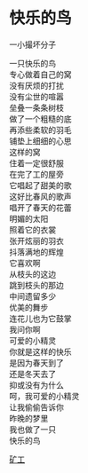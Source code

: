 # 快乐的鸟
一小撮坏分子

一只快乐的鸟\
专心做着自己的窝\
没有厌烦的打扰\
没有尘世的喧嚣\
垒叠一条条树枝\
做了一个粗糙的底\
再添些柔软的羽毛\
铺垫上细细的心思\
这样的窝\
住着一定很舒服\
在完了工的屋旁\
它唱起了甜美的歌\
这好比春风的歌声\
唱开了春天的花蕾\
明媚的太阳\
照着它的衣裳\
张开炫丽的羽衣\
抖落满地的辉煌\
它喜欢啊\
从枝头的这边\
跳到枝头的那边\
中间遗留多少\
优美的舞步\
连花儿也为它鼓掌\
我问你啊\
可爱的小精灵\
你就是这样的快乐\
是因为春天到了\
还是冬天去了\
抑或没有为什么\
呵，我可爱的小精灵\
让我偷偷告诉你\
昨晚的梦里\
我也做了一只\
快乐的鸟


[矿工](abeaa3cb2a204dc6ac40cc962dd70175.md)
